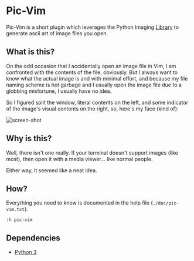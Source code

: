 Pic-Vim
=======

Pic-Vim is a short plugin which leverages the Python Imaging [Library](https://pillow.readthedocs.io/en/stable/) to generate ascii art of image files you open.

## What is this?

On the odd occasion that I accidentally open an image file in Vim, I am confronted with the contents of the file, obviously. But I always want to know what the actual image is and with minimal effort, and because my file naming scheme is hot garbage and I usually open the image file due to a globbing misfortune, I usually have no idea.

So I figured split the window, literal contents on the left, and some indicator of the image's visual contents on the right, so, here's my face (kind of):

![screen-shot](media/screen-shot.png)

## Why is this?

Well, there isn't one really. If your terminal doesn't support images (like most), then open it with a media viewer... like normal people.

Either way, it seemed like a neat idea.

## How?

Everything you need to know is documented in the help file (`./doc/pic-vim.txt`).

    :h pic-vim

## Dependencies

 - [Python 3](https://www.python.org/download/releases/3.0/)
